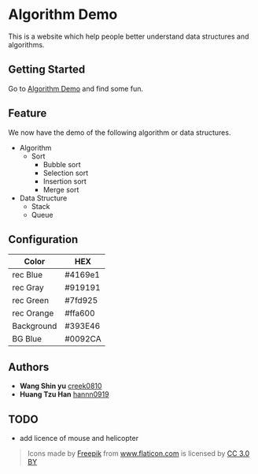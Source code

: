 # Algorithm Demo

This is a website which help people better understand data structures and algorithms.

## Getting Started

Go to [Algorithm Demo](https://creek0810.github.io/algorithm_demo2/) and find some fun.

## Feature

We now have the demo of the following algorithm or data structures.
- Algorithm
  - Sort
    - Bubble sort
    - Selection sort
    - Insertion sort
    - Merge sort
- Data Structure
  - Stack
  - Queue

## Configuration

|Color     |HEX    |
|----------|-------|
|rec Blue  |#4169e1|
|rec Gray  |#919191|
|rec Green |#7fd925|
|rec Orange|#ffa600|
|Background|#393E46|
|BG Blue   |#0092CA|

## Authors

- **Wang Shin yu** [creek0810](https://github.com/creek0810)
- **Huang Tzu Han** [hannn0919](https://github.com/hannn0919)

## TODO
- add licence of mouse and helicopter
> <div>Icons made by <a href="https://www.freepik.com/" title="Freepik">Freepik</a> from <a href="https://www.flaticon.com/"              title="Flaticon">www.flaticon.com</a> is licensed by <a href="http://creativecommons.org/licenses/by/3.0/"              title="Creative Commons BY 3.0" target="_blank">CC 3.0 BY</a></div>